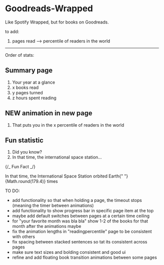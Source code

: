 # Goodreads-Wrapped

Like Spotify Wrapped, but for books on Goodreads.

to add:

1. pages read --> percentile of readers in the world

---

Order of stats:

## Summary page

1. Your year at a glance
2. x books read
3. y pages turned
4. z hours spent reading

## NEW animation in new page

1. That puts you in the x percentile of readers in the world

## Fun statistic

1. Did you know?
2. In that time, the international space station...

{/_ Fun Fact _/}
<StatReveal delay={6.5}>

<div className="max-w-xl">
<p className="text-xl md:text-2xl text-gray-200 italic">
In that time, the International Space Station orbited Earth{" "}
{Math.round(179.4)} times
</p>
</div>
</StatReveal>

TO DO:

- add functionality so that when holding a page, the timeout stops (meaning the timer between animations)
- add functionality to show progress bar in specific page item at the top
- maybe add default switches between pages at a certain time ceiling
- for "your favorite month was bla bla" show 1-2 of the books for that month after the animations maybe
- fix the animation lengths in "readingpercentile" page to be consistent with others
- fix spacing between stacked sentences so tat its consistent across pages
- make sure text sizes and bolding consistent and good ui
- refine and add floating book transition animations between some pages
